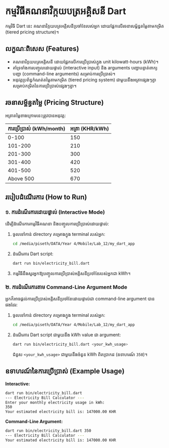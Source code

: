 # កម្មវិធីគណនាវិក្កយបត្រអគ្គិសនី Dart

កម្មវិធី Dart នេះ គណនាវិក្កយបត្រអគ្គិសនីប្រចាំខែរបស់អ្នក ដោយផ្អែកលើរចនាសម្ព័ន្ធតម្លៃតាមកម្រិត (tiered pricing structure)។

## លក្ខណៈពិសេស (Features)

*   គណនាវិក្កយបត្រអគ្គិសនី ដោយផ្អែកលើការប្រើប្រាស់ក្នុង unit kilowatt-hours (kWh)។
*   គាំទ្រទាំងការបញ្ចូលដោយផ្ទាល់ (interactive input) និង arguments បញ្ជាបន្ទាត់ពាក្យបញ្ជា (command-line arguments) សម្រាប់ការប្រើប្រាស់។
*   អនុវត្តប្រព័ន្ធកំណត់តម្លៃតាមកម្រិត (tiered pricing system) ជាមួយនឹងអត្រាផ្សេងៗគ្នាសម្រាប់កម្រិតនៃការប្រើប្រាស់ផ្សេងៗគ្នា។

## រចនាសម្ព័ន្ធតម្លៃ (Pricing Structure)

អត្រាតម្លៃខាងក្រោមនេះត្រូវបានអនុវត្ត:

| ការប្រើប្រាស់ (kWh/month) | អត្រា (KHR/kWh) |
| :---------------- | :------------- |
| 0-100             | 150            |
| 101-200           | 210            |
| 201-300           | 300            |
| 301-400           | 420            |
| 401-500           | 520            |
| Above 500         | 670            |

## របៀបដំណើរការ (How to Run)

### ១. ការដំណើរការដោយផ្ទាល់ (Interactive Mode)

ដើម្បីដំណើរការកម្មវិធីគណនា និងបញ្ចូលការប្រើប្រាស់ដោយផ្ទាល់:

1.  ចូលទៅកាន់ directory គម្រោងក្នុង terminal របស់អ្នក:
    ```bash
    cd /media/piseth/DATA/Year 4/Mobile/Lab_12/my_dart_app
    ```
2.  ដំណើរការ Dart script:
    ```bash
    dart run bin/electricity_bill.dart
    ```
3.  កម្មវិធីនឹងសួរអ្នកឱ្យបញ្ចូលការប្រើប្រាស់អគ្គិសនីប្រចាំខែរបស់អ្នកជា kWh។

### ២. ការដំណើរការតាម Command-Line Argument Mode

អ្នកក៏អាចផ្តល់ការប្រើប្រាស់អគ្គិសនីប្រចាំខែដោយផ្ទាល់ជា command-line argument បានផងដែរ:

1.  ចូលទៅកាន់ directory គម្រោងក្នុង terminal របស់អ្នក:
    ```bash
    cd /media/piseth/DATA/Year 4/Mobile/Lab_12/my_dart_app
    ```
2.  ដំណើរការ Dart script ជាមួយនឹង kWh value ជា argument:
    ```bash
    dart run bin/electricity_bill.dart <your_kwh_usage>
    ```
    ជំនួស `<your_kwh_usage>` ជាមួយនឹងចំនួន kWh ពិតប្រាកដ (ឧទាហរណ៍ `350`)។

## ឧទាហរណ៍នៃការប្រើប្រាស់ (Example Usage)

**Interactive:**
```bash
dart run bin/electricity_bill.dart
--- Electricity Bill Calculator ---
Enter your monthly electricity usage in kWh:
350
Your estimated electricity bill is: 147000.00 KHR
```

**Command-Line Argument:**
```bash
dart run bin/electricity_bill.dart 350
--- Electricity Bill Calculator ---
Your estimated electricity bill is: 147000.00 KHR
